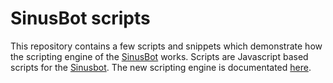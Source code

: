 # SinusBot scripts

This repository contains a few scripts and snippets which demonstrate how the scripting engine of the [SinusBot](https://sinusbot.com) works. Scripts are Javascript based scripts for the [Sinusbot](https://www.sinusbot.com/). The new scripting engine is documentated [here](https://www.sinusbot.com/docs/scripting/).
